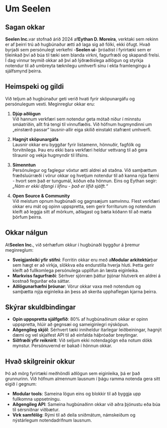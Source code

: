 # Um Seelen

## Sagan okkar

**Seelen Inc.**&#x76;ar stofnað árið 2024 af**Eythan D. Moreira**, verktaki sem
rekinn er af þeirri trú að hugbúnaður ætti að laga sig að fólki, ekki öfugt.
Hvað byrjaði sem persónulegt verkefni -**Seelen ui**- þróaðist í fyrirtæki sem
er tileinkað því að búa til tæki sem blanda virkni, fagurfræði og skapandi
frelsi. Í dag vinnur teymið okkar að því að lýðræðislega aðlögun og styrkja
notendur til að umbreyta tæknilegu umhverfi sínu í ekta framlengingu á
sjálfsmynd þeirra.

## Heimspeki og gildi

Við teljum að hugbúnaður geti verið hvati fyrir sköpunargáfu og persónulegum
vexti. Meginreglur okkar eru:

1. **Djúp aðlögun**\
   Við hannum verkfæri sem notendur geta mótað niður í minnstu smáatriðin, allt
   frá tengi til vinnuflæðis. Við höfnum hugmyndinni um „einstærð passar“
   lausnir-allir eiga skilið einstakt stafrænt umhverfi.

2. **Hagnýt sköpunargáfa**\
   Lausnir okkar eru byggðar fyrir listamenn, hönnuðir, fagfólk og forvitnilega.
   Þau eru ekki bara verkfæri heldur vettvang til að gera tilraunir og vekja
   hugmyndir til lífsins.

3. **Símenntun**\
   Persónulegur og faglegur vöxtur ætti aldrei að staðna. Við samþættum
   fræðsluúrræði í vörur okkar og hvetjum notendur til að kanna nýja færni -
   hvort sem það er tungumál, kóðun eða hönnun. Eins og Eythan segir:_„Nám er
   ekki áfangi í lífinu - það er lífið sjálft.“_

4. **Open Source & Community**\
   Við meistum opnum hugbúnaði og gagnsæjum samvinnu. Flest verkfæri okkar eru
   mát og opinn uppspretta, sem gerir forriturum og notendum kleift að leggja
   sitt af mörkum, aðlagast og bæta kóðann til að mæta þörfum þeirra.

## Okkar nálgun

At**Seelen Inc.**, við sérhæfum okkur í hugbúnaði byggður á þremur meginreglum:

- **Sveigjanleiki yfir stífni**: Forritin okkar eru með a**Modular
  arkitektúr**þar sem hægt er að virkja, slökkva eða endurstilla hverja hluti.
  Þetta gerir kleift að fullkomlega persónulega upplifun án læsta eiginleika.
- **Markviss fagurfræði**: Sérhver sjónræn þáttur þjónar hlutverk en aldrei á
  kostnað fegurðar eða sáttar.
- **Aðlögunarhæfni þróunar**: Vörur okkar vaxa með notendum og samþætta nýja
  eiginleika án þess að skerða upphaflegan kjarna þeirra.

## Skýrar skuldbindingar

- **Opin uppspretta sjálfgefið**: 80% af hugbúnaðinum okkar er opinn uppspretta,
  hlúir að gegnsæi og sameiginlegri nýsköpun.
- **Aðgengileg skjöl**: Sérhvert tæki inniheldur ítarlegar leiðbeiningar, hagnýt
  dæmi og vel skjalfest API til að einfalda háþróaðar breytingar.
- **Siðfræði yfir reiknirit**: Við seljum ekki notendagögn eða notum dökk
  mynstur. Persónuvernd er bakað í hönnun okkar.

## Hvað skilgreinir okkur

Þó að mörg fyrirtæki meðhöndli aðlögun sem eiginleika, þá er það grunnurinn. Við
höfnum almennum lausnum í þágu ramma notenda gera sitt eigið í gegnum:

- **Modular tools**: Sameina lögun eins og blokkir til að byggja upp fullkomna
  uppsetningu.
- **Aðgengileg API**: Sameina hugbúnaðinn okkar við aðra þjónustu eða búa til
  sérsniðnar viðbætur.
- **Virk samfélög**: Rými til að deila sniðmátum, námskeiðum og nýstárlegum
  notendadrifnum lausnum.
